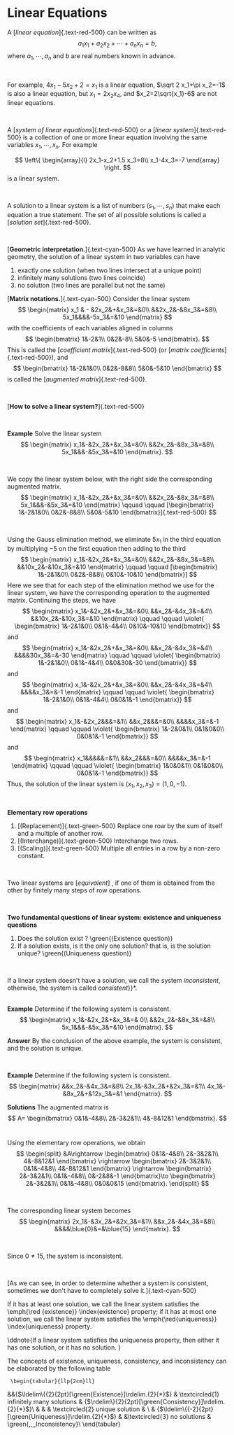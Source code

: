 # Linear Equations

A [*linear equation*]{.text-red-500} can be written as 
$$
a_1x_1+a_2x_2+\cdots+a_n x_n=b,
$$
where $a_1,\cdots,a_n$ and $b$ are real numbers known in advance.

<br/>

For example, $4x_1-5x_2+2=x_1$ is a linear equation, $\sqrt 2 x_1+\pi x_2=-1$ is also a linear equation, but $x_1=2x_2x_4$, and $x_2=2\sqrt{x_1}-6$ are not linear equations. 

<br/>

A [*system of linear equations*]{.text-red-500}  or a [*linear system*]{.text-red-500}
 is a collection of one or more linear equation involving the same variables $x_1,\cdots,x_n$. For example 

$$
\left\{
\begin{array}{l}
2x_1-x_2+1.5 x_3=8\\
x_1-4x_3=-7
\end{array}
\right.
$$
is a linear system.

<br/>

A solution to a linear system is a list of numbers $(s_1,\cdots, s_n)$ that make each equation a true statement. The set of all possible solutions is called a  [*solution set*]{.text-red-500}.

<br/>

[**Geometric interpretation.**]{.text-cyan-500} As we have learned in analytic geometry, the solution of  a linear system in two variables can have 

1. exactly one solution (when two lines intersect at a unique point)
2. infinitely many solutions (two lines coincide)
3. no solution (two lines are parallel but not the same)

[**Matrix notations.**]{.text-cyan-500} Consider the linear system
$$
\begin{matrix}
x_1 & - &2x_2&+&x_3&=&0\\
&&2x_2&-&8x_3&=&8\\
5x_1&&&&-5x_3&=&10
\end{matrix}
$$
with the coefficients of each variables aligned in columns
$$
\begin{bmatrix}
1&-2&1\\
0&2&-8\\
5&0&-5
\end{bmatrix}.
$$
This is called the [*coefficient matrix*]{.text-red-500} (or [*matrix coefficients*]{.text-red-500}), and 
$$
\begin{bmatrix}
1&-2&1&0\\
0&2&-8&8\\
5&0&-5&10
\end{bmatrix}
$$
is called the  [*augmented matrix*]{.text-red-500}. 

<br/>

[**How to solve a linear system?**]{.text-red-500}

<br/>

**Example** Solve  the linear system
$$
\begin{matrix}
x_1&-&2x_2&+&x_3&=&0\\
&&2x_2&-&8x_3&=&8\\
5x_1&&&-&5x_3&=&10
\end{matrix}.
$$

<br/>

We copy the linear system below, with the right side the corresponding augmented matrix.
$$
\begin{matrix}
x_1&-&2x_2&+&x_3&=&0\\
&&2x_2&-&8x_3&=&8\\
5x_1&&&-&5x_3&=&10
\end{matrix}
\qquad \qquad
[\begin{bmatrix}
1&-2&1&0\\
0&2&-8&8\\
5&0&-5&10
\end{bmatrix}]{.text-red-500}
$$

<br/>


Using the Gauss elimination method, we  eliminate $5x_1$ in the third equation by multiplying $-5$ on the first equation then adding to the third
$$
\begin{matrix}
x_1&-&2x_2&+&x_3&=&0\\
&&2x_2&-&8x_3&=&8\\
&&10x_2&-&10x_3&=&10
\end{matrix}
\qquad \qquad
[\begin{bmatrix}
1&-2&1&0\\
0&2&-8&8\\
0&10&-10&10
\end{bmatrix}]
$$
Here we see that for each step of the elimination method we use for the linear system, we have the corresponding operation to the augmented matrix. Continuing the steps, we have 
$$
\begin{matrix}
x_1&-&2x_2&+&x_3&=&0\\
&&x_2&-&4x_3&=&4\\
&&10x_2&-&10x_3&=&10
\end{matrix}
\qquad \qquad
\violet{
\begin{bmatrix}
1&-2&1&0\\
0&1&-4&4\\
0&10&-10&10
\end{bmatrix}}
$$
and
$$
\begin{matrix}
x_1&-&2x_2&+&x_3&=&0\\
&&x_2&-&4x_3&=&4\\
&&&&30x_3&=&-30
\end{matrix}
\qquad \qquad
\violet{
\begin{bmatrix}
1&-2&1&0\\
0&1&-4&4\\
0&0&30&-30
\end{bmatrix}}
$$
and
$$
\begin{matrix}
x_1&-&2x_2&+&x_3&=&0\\
&&x_2&-&4x_3&=&4\\
&&&&x_3&=&-1
\end{matrix}
\qquad \qquad
\violet{
\begin{bmatrix}
1&-2&1&0\\
0&1&-4&4\\
0&0&1&-1
\end{bmatrix}}
$$
and
$$
\begin{matrix}
x_1&-&2x_2&&&=&1\\
&&x_2&&&=&0\\
&&&&x_3&=&-1
\end{matrix}
\qquad \qquad
\violet{
\begin{bmatrix}
1&-2&0&1\\
0&1&0&0\\
0&0&1&-1
\end{bmatrix}}
$$
and
$$
\begin{matrix}
x_1&&&&&=&1\\
&&x_2&&&=&0\\
&&&&x_3&=&-1
\end{matrix}
\qquad \qquad
\violet{
\begin{bmatrix}
1&0&0&1\\
0&1&0&0\\
0&0&1&-1
\end{bmatrix}}
$$
Thus, the solution of the linear system is $(x_1,x_2,x_3)=(1,0,-1)$.
 
<br/>

**Elementary row operations**


1.  [(Replacement)]{.text-green-500} Replace one row by the sum of itself and a multiple of another row.
2.  [(Interchange)]{.text-green-500} Interchange two rows.
3. [(Scaling)]{.text-green-500} Multiple all entries in a row by a non-zero constant.


<br/>
 

Two linear systems are [*equivalent*] , if one of them is obtained from the other by finitely many steps of row operations. 

<br/>


**Two fundamental questions of linear system: existence and uniqueness questions**
<br/>


1.  Does the solution exist ? \green{(Existence question)}
2. If a solution exists, is it the only one solution? that is, is the solution unique? \green{(Uniqueness question)}


<br/>



If a linear system doesn't have a solution, we call the system *inconsistent*,  otherwise, the system is called *consistent*}}*.   
<br/>

**Example** Determine if the following system is consistent.
$$
\begin{matrix}
x_1&-&2x_2&+&x_3&=& 0\\
&&2x_2&-&8x_3&=&8\\
5x_1&&&-&5x_3&=&10
\end{matrix}.
$$

**Answer** By the conclusion of the above example, the system is consistent, and the solution is unique. 

<br/>


**Example**
Determine if the following system is consistent.
$$
\begin{matrix}
&&x_2&-&4x_3&=&8\\
2x_1&-&3x_2&+&2x_3&=&1\\
4x_1&-&8x_2&+&12x_3&=&1
\end{matrix}.
$$

**Solutions** The augmented matrix is 
$$
    A=
\begin{bmatrix}
0&1&-4&8\\
2&-3&2&1\\
4&-8&12&1
\end{bmatrix}.
$$
<br/>

Using the elementary row operations, we obtain
$$
\begin{split}
&A\rightarrow
\begin{bmatrix}
0&1&-4&8\\
2&-3&2&1\\
4&-8&12&1
\end{bmatrix}
\rightarrow
\begin{bmatrix}
2&-3&2&1\\
0&1&-4&8\\
4&-8&12&1
\end{bmatrix}
\rightarrow
\begin{bmatrix}
2&-3&2&1\\
0&1&-4&8\\
0&-2&8&-1
\end{bmatrix}\to
\begin{bmatrix}
2&-3&2&1\\
0&1&-4&8\\
0&0&0&15
\end{bmatrix}.
\end{split}
$$

<br/>

The corresponding linear system becomes
$$
\begin{matrix}
2x_1&-&3x_2&+&2x_3&=&1\\
&&x_2&-&4x_3&=&8\\
&&&&\blue{0}&=&\blue{15}
\end{matrix}.
$$

<br/>

Since $0\neq 15$, the system is inconsistent.


<br/>

[As we can see, in order to determine whether a system is consistent, sometimes we don't have to completely solve it.]{.text-cyan-500}


If it has at least one solution, we call the linear system satisfies the \emph{\red {existence}} \index{existence} property; if it  has at most one solution, we call the linear system satisfies the \emph{\red{uniqueness}} \index{uniqueness}  property.

\ddnote{If a linear system satisfies the uniqueness property, then either it  has one solution, or it has no solution. }

The concepts of existence, uniqueness, consistency, and inconsistency can be elaborated by the following
table

     \begin{tabular}{llp{2cm}ll}
&&{$\ldelim\{{2}{2pt}[\green{Existence}]\rdelim.{2}{*}$} & \textcircled{1} infinitely many solutions & {$\rdelim\}{2}{2pt}[\green{Consistency}]\rdelim.{2}{*}$}\\
&   &  &  \textcircled{2} unique solution & \\
& {$\ldelim\{{-2}{2pt}[\green{Uniqueness}]\rdelim.{2}{*}$}   &   &\textcircled{3} no solutions & \green{\,\,\,\,Inconsistency}\\
     \end{tabular}


